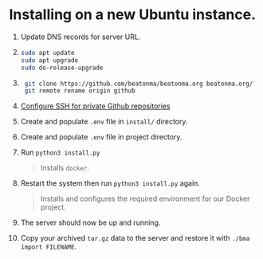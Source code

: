 # Installing on a new Ubuntu instance.

1. Update DNS records for server URL.

2. ```bash
   sudo apt update
   sudo apt upgrade
   sudo do-release-upgrade
   ```

3. ```bash
    git clone https://github.com/beatonma/beatonma.org beatonma.org/
    git remote rename origin github
    ```

4. [Configure SSH for private Github repositories](https://docs.github.com/en/authentication/connecting-to-github-with-ssh/generating-a-new-ssh-key-and-adding-it-to-the-ssh-agent)

5. Create and populate `.env` file in `install/` directory.
6. Create and populate `.env` file in project directory.

7. Run `python3 install.py`
   > Installs `docker`.

8. Restart the system then run `python3 install.py` again.
   > Installs and configures the required environment for our Docker project.

9. The server should now be up and running.

10. Copy your archived `tar.gz` data to the server and restore it with `./bma import FILENAME`.
